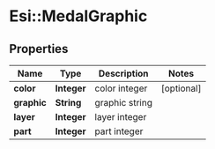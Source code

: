 # Esi::MedalGraphic

## Properties
Name | Type | Description | Notes
------------ | ------------- | ------------- | -------------
**color** | **Integer** | color integer | [optional] 
**graphic** | **String** | graphic string | 
**layer** | **Integer** | layer integer | 
**part** | **Integer** | part integer | 


